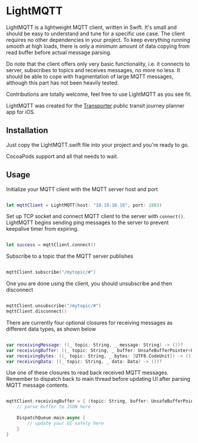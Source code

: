 # LightMQTT

LightMQTT is a lightweight MQTT client, written in Swift. It's small and should be easy to understand and tune for a specific use case. The client requires no other dependencies in your project. To keep everything running smooth at high loads, there is only a minimum amount of data copying from read buffer before actual message parsing.

Do note that the client offers only very basic functionality, i.e. it connects to server, subscribes to topics and receives messages, no more no less. It should be able to cope with fragmentation of large MQTT messages, although this part has not been heavily tested.

Contributions are totally welcome, feel free to use LightMQTT as you see fit.

LightMQTT was created for the [Transporter](https://freshbits.fi/apps/transporter/) public transit journey planner app for iOS.

Installation
----

Just copy the LightMQTT.swift file into your project and you're ready to go.

CocoaPods support and all that needs to wait.

Usage
----

Initialize your MQTT client with the MQTT server host and port

```swift

let mqttClient = LightMQTT(host: "10.10.10.10", port: 1883)

```

Set up TCP socket and connect MQTT client to the server with `connect()`. LightMQTT begins sending ping messages to the server to prevent keepalive timer from expiring.

```swift

let success = mqttClient.connect()

```

Subscribe to a topic that the MQTT server publishes

```swift

mqttClient.subscribe("/mytopic/#")

```

One you are done using the client, you should unsubscribe and then disconnect

```swift

mqttClient.unsubscribe("/mytopic/#")
mqttClient.disconnect()

```

There are currently four optional closures for receiving messages as different data types, as shown below

```swift

var receivingMessage: ((_ topic: String, _ message: String) -> ())?
var receivingBuffer: ((_ topic: String, _ buffer: UnsafeBufferPointer<UTF8.CodeUnit>) -> ())?
var receivingBytes: ((_ topic: String, _ bytes: [UTF8.CodeUnit]) -> ())?
var receivingData: ((_ topic: String, _ data: Data) -> ())?

```

Use one of these closures to read back received MQTT messages. Remember to dispatch back to main thread before updating UI after parsing MQTT message contents.

```swift

mqttClient.receivingBuffer = { (topic: String, buffer: UnsafeBufferPointer<UTF8.CodeUnit>) in
    // parse buffer to JSON here
    
    DispatchQueue.main.async {
        // update your UI safely here
    }
}

```
